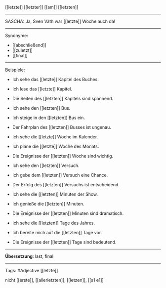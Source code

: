 [[letzte]]
[[letzter]]
[[am]] [[letzten]]

---
SASCHA: Ja, Sven Väth war [[letzte]] Woche auch da!  

---

Synonyme:
- [[abschließend]]
- [[zuletzt]]
- [[final]]

---
Beispiele:

- Ich sehe das [[letzte]] Kapitel des Buches.
- Ich lese das [[letzte]] Kapitel.
- Die Seiten des [[letzten]] Kapitels sind spannend.

- Ich sehe den [[letzten]] Bus.
- Ich steige in den [[letzten]] Bus ein.
- Der Fahrplan des [[letzten]] Busses ist ungenau.

- Ich sehe die [[letzte]] Woche im Kalender.
- Ich plane die [[letzte]] Woche des Monats.
- Die Ereignisse der [[letzten]] Woche sind wichtig.

- Ich sehe den [[letzten]] Versuch.
- Ich gebe dem [[letzten]] Versuch eine Chance.
- Der Erfolg des [[letzten]] Versuchs ist entscheidend.

- Ich sehe die [[letzten]] Minuten der Show.
- Ich genieße die [[letzten]] Minuten.
- Die Ereignisse der [[letzten]] Minuten sind dramatisch.

- Ich sehe die [[letzten]] Tage des Jahres.
- Ich bereite mich auf die [[letzten]] Tage vor.
- Die Ereignisse der [[letzten]] Tage sind bedeutend.

---
**Übersetzung**:
last, final

---

Tags: 
#Adjective [[letzte]]

nicht [[erste]], [[allerletzten]], [[letzen]], [[s1 e1]]